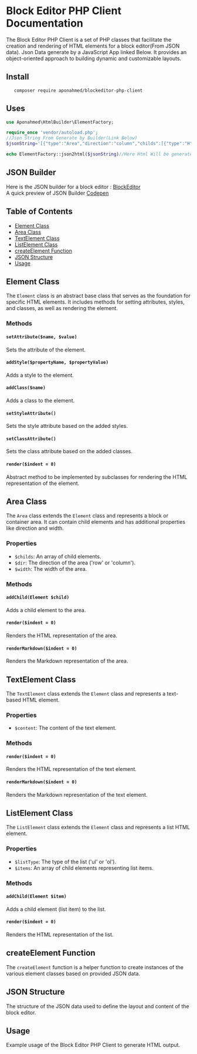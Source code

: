 # Block Editor PHP Client Documentation

The Block Editor PHP Client is a set of PHP classes that facilitate the creation and rendering of HTML elements for a block editor(From JSON data). Json Data generate by a JavaScript App linked Below. It provides an object-oriented approach to building dynamic and customizable layouts.

## Install 
```base
   composer require aponahmed/blockeditor-php-client
```

## Uses

```php
use Aponahmed\HtmlBuilder\ElementFactory;

require_once 'vendor/autoload.php';
//Json String From Generate by Builder(Link Below)
$jsonString='[{"type":"Area","direction":"column","childs":[{"type":"H","align":"left","content":"BlockEditor - A Simple and Easy Handle Html Builder","tag":"h2","more":{"customClass":""}},{"type":"P","align":"left","content":"The Block Editor is a versatile web development tool designed for creating dynamic and customizable layouts. Built using  HTML, CSS, and JavaScript, this editor empowers web developers to effortlessly construct content-rich pages with a variety of components.","more":{"customClass":""}}],"width":100,"more":{"customClass":"","padding":0,"bg":false,"border":false,"borderRadius":0,"styles":{}}},{"type":"Area","direction":"row","childs":[{"type":"Area","direction":"column","childs":[{"type":"H","align":"left","content":"Features","tag":"h3","more":{"customClass":""}},{"type":"P","align":"left","content":"Extensibility: The editor is designed with future extensibility in mind, allowing for the seamless addition of new features or specialized methods.<br><br>Documentation: Ongoing efforts to improve documentation, including comments and JSDoc, to enhance code readability and maintainability.<br><br>Modularity: Components can be easily added or removed, promoting a modular and scalable approach to building layouts.<br><br>Customization: The editor allows for the customization of individual components through properties, such as custom classes, padding, background, border, and border radius.<br><br>Context Menus: Context menus provide quick access to actions like creating new areas, inserting components, deleting areas, changing direction, resizing, and accessing properties.<br><br>Resizable Layouts: Users can dynamically resize areas, enhancing the flexibility of the editor in adapting to various content needs.<br><br>Component Browser: A convenient component browser facilitates the insertion of new components, streamlining the development process.","more":{"customClass":""}}],"width":50,"more":{"customClass":"feature-area","padding":0,"bg":false,"border":false,"borderRadius":0,"styles":{"background":"#e8e8e8","padding":"25px","margin":"0px"}}},{"type":"Area","direction":"column","childs":[{"type":"Area","direction":"column","childs":[{"type":"H","align":"left","content":"Components","tag":"h3","more":{"customClass":""}},{"type":"List","align":"left","listType":"ul","items":["Heading H1-H6","Paragraph","List (ul/ol)","Column with some default orientation","Image WordPress","Editor WpEditor<br>"],"more":{"customClass":""}}],"width":100,"more":{"customClass":"","padding":0,"bg":false,"border":false,"borderRadius":0,"styles":{"background":"#a1b56c","padding":"30px"}}},{"type":"Area","direction":"column","childs":[{"type":"H","align":"left","content":"Key Feature","tag":"h3","more":{"customClass":""}},{"type":"List","align":"left","listType":"ol","items":["Easy Create Any layout","Modular Component System","Dynamic HTML Element Creation","Component Icons","User-Friendly Event Handling","HTML Parsing"],"more":{"customClass":""}}],"width":100,"more":{"customClass":"","padding":0,"bg":false,"border":false,"borderRadius":0,"styles":{"background":"#86c1b9","padding":"30px","margin":"10px 0 0"}}}],"width":50,"more":{"customClass":"","padding":0,"bg":false,"border":false,"borderRadius":0,"styles":{"background":"#e8e8e8"}}}],"width":100,"more":{"customClass":"","padding":0,"bg":false,"border":false,"borderRadius":0,"styles":{}}}]';

echo ElementFactory::json2html($jsonString)//Here Html Will be generated

```


## JSON Builder
   Here is the JSON builder for a block editor : [BlockEditor](https://github.com/AponAhmed/BlockEditor)<br>
   A quick preview of JSON Builder [Codepen](https://codepen.io/apon22/full/abXPPyB)

## Table of Contents

- [Element Class](#element-class)
- [Area Class](#area-class)
- [TextElement Class](#textelement-class)
- [ListElement Class](#listelement-class)
- [createElement Function](#createelement-function)
- [JSON Structure](#json-structure)
- [Usage](#usage)

## Element Class

The `Element` class is an abstract base class that serves as the foundation for specific HTML elements. It includes methods for setting attributes, styles, and classes, as well as rendering the element.

### Methods

#### `setAttribute($name, $value)`

Sets the attribute of the element.

#### `addStyle($propertyName, $propertyValue)`

Adds a style to the element.

#### `addClass($name)`

Adds a class to the element.

#### `setStyleAttribute()`

Sets the style attribute based on the added styles.

#### `setClassAttribute()`

Sets the class attribute based on the added classes.

#### `render($indent = 0)`

Abstract method to be implemented by subclasses for rendering the HTML representation of the element.

## Area Class

The `Area` class extends the `Element` class and represents a block or container area. It can contain child elements and has additional properties like direction and width.

### Properties

- `$childs`: An array of child elements.
- `$dir`: The direction of the area ('row' or 'column').
- `$width`: The width of the area.

### Methods

#### `addChild(Element $child)`

Adds a child element to the area.

#### `render($indent = 0)`

Renders the HTML representation of the area.

#### `renderMarkdown($indent = 0)`

Renders the Markdown representation of the area.

## TextElement Class

The `TextElement` class extends the `Element` class and represents a text-based HTML element.

### Properties

- `$content`: The content of the text element.

### Methods

#### `render($indent = 0)`

Renders the HTML representation of the text element.

#### `renderMarkdown($indent = 0)`

Renders the Markdown representation of the text element.

## ListElement Class

The `ListElement` class extends the `Element` class and represents a list HTML element.

### Properties

- `$listType`: The type of the list ('ul' or 'ol').
- `$items`: An array of child elements representing list items.

### Methods

#### `addChild(Element $item)`

Adds a child element (list item) to the list.

#### `render($indent = 0)`

Renders the HTML representation of the list.


## createElement Function

The `createElement` function is a helper function to create instances of the various element classes based on provided JSON data.

## JSON Structure

The structure of the JSON data used to define the layout and content of the block editor.

## Usage

Example usage of the Block Editor PHP Client to generate HTML output.

